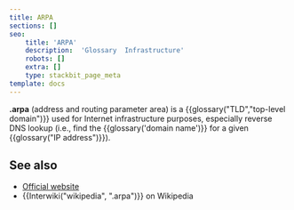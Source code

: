 ```yaml
---
title: ARPA
sections: []
seo:
    title: 'ARPA'
    description:  'Glossary  Infrastructure'
    robots: []
    extra: []
    type: stackbit_page_meta
template: docs
---
```


**.arpa** (address and routing parameter area) is a {{glossary("TLD","top-level domain")}} used for Internet infrastructure purposes, especially reverse DNS lookup (i.e., find the {{glossary('domain name')}} for a given {{glossary("IP address")}}).

## See also

- [Official website](https://www.iana.org/domains/arpa)
- {{Interwiki("wikipedia", ".arpa")}} on Wikipedia
